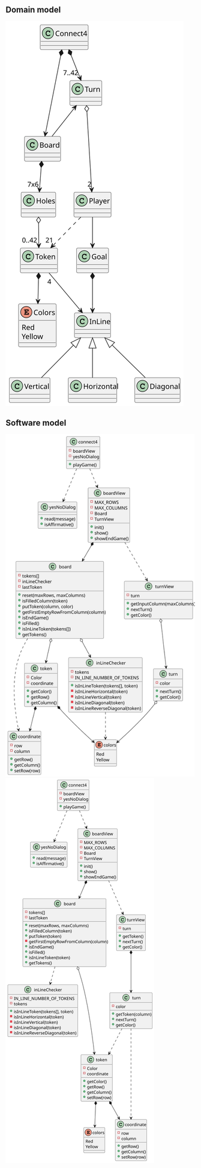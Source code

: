 ## Domain model
![DomainModel](/out/UML/domainModel/domainModel.svg)

## Software model
![SoftwareModel](/out/UML/softwareModel/softwareModel.svg)
![SoftwareModelV2](/out/UML/softwareModelV2/softwareModelV2.svg)

